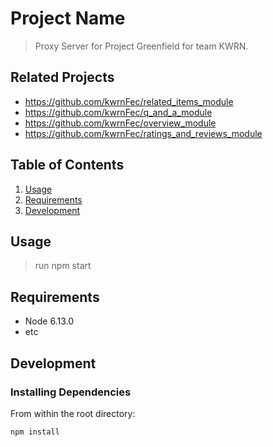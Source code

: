 # Project Name

> Proxy Server for Project Greenfield for team KWRN.

## Related Projects

  - https://github.com/kwrnFec/related_items_module
  - https://github.com/kwrnFec/q_and_a_module
  - https://github.com/kwrnFec/overview_module
  - https://github.com/kwrnFec/ratings_and_reviews_module

## Table of Contents

1. [Usage](#Usage)
1. [Requirements](#requirements)
1. [Development](#development)

## Usage

> run npm start

## Requirements

- Node 6.13.0
- etc

## Development

### Installing Dependencies

From within the root directory:

```sh
npm install
```

